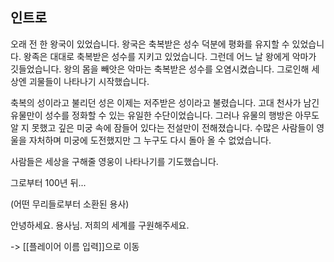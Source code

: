 ## 인트로
오래 전 한 왕국이 있었습니다.
왕국은 축복받은 성수 덕분에 평화를 유지할 수 있었습니다.
왕족은 대대로 축복받은 성수를 지키고 있었습니다.
그런데 어느 날 왕에게 악마가 깃들었습니다.
왕의 몸을 빼앗은 악마는 축복받은 성수를 오염시켰습니다.
그로인해 세상엔 괴물들이 나타나기 시작했습니다.

축복의 성이라고 불리던 성은 이제는 저주받은 성이라고 불렸습니다.
고대 천사가 남긴 유물만이 성수를 정화할 수 있는 유일한 수단이었습니다.
그러나 유물의 행방은 아무도 알 지 못했고 깊은 미궁 속에 잠들어 있다는 전설만이 전해졌습니다.
수많은 사람들이 영울을 자처하며 미궁에 도전했지만
그 누구도 다시 돌아 올 수 없었습니다.

사람들은 세상을 구해줄 영웅이 나타나기를 기도했습니다.



그로부터 100년 뒤...

(어떤 무리들로부터 소환된 용사)

안녕하세요. 용사님.
저희의 세계를 구원해주세요.

-> [[플레이어 이름 입력]]으로 이동


